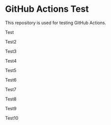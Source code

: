 # GitHub Actions Test

This repository is used for testing GitHub Actions.

Test

Test2

Test3

Test4

Test5

Test6

Test7

Test8

Test9

Test10
